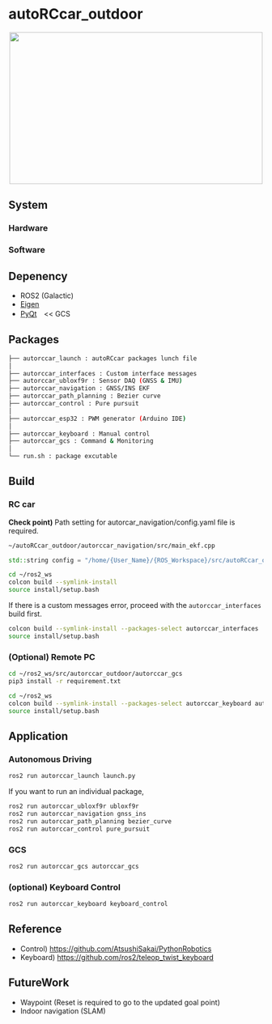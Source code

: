 # autoRCcar_outdoor

<p align="center"> <img src=".tmp\autoRCcar_test_video.gif" width="500" height="300"/> </p>

## System
### Hardware
### Software

## Depenency
- ROS2 (Galactic)
- [Eigen](https://eigen.tuxfamily.org/)
- [PyQt](https://pypi.org/project/PyQt5/)　<< GCS
## Packages
```bash
├── autorccar_launch : autoRCcar packages lunch file
│
├── autorccar_interfaces : Custom interface messages
├── autorccar_ubloxf9r : Sensor DAQ (GNSS & IMU)
├── autorccar_navigation : GNSS/INS EKF
├── autorccar_path_planning : Bezier curve
├── autorccar_control : Pure pursuit
│
├── autorccar_esp32 : PWM generator (Arduino IDE)
│
├── autorccar_keyboard : Manual control
├── autorccar_gcs : Command & Monitoring
│
└── run.sh : package excutable
```
## Build
### RC car
**Check point)** Path setting for autorcar_navigation/config.yaml file is required.
```bash
~/autoRCcar_outdoor/autorccar_navigation/src/main_ekf.cpp
```
```C++
std::string config = "/home/{User_Name}/{ROS_Workspace}/src/autoRCcar_outdoor/autorccar_navigation/config.yaml";
```

```bash
cd ~/ros2_ws
colcon build --symlink-install
source install/setup.bash
```
If there is a custom messages error, proceed with the `autorccar_interfaces` build first.
```bash
colcon build --symlink-install --packages-select autorccar_interfaces
source install/setup.bash
```
### (Optional) Remote PC
```bash
cd ~/ros2_ws/src/autorccar_outdoor/autorccar_gcs
pip3 install -r requirement.txt

cd ~/ros2_ws
colcon build --symlink-install --packages-select autorccar_keyboard autorccar_gcs
source install/setup.bash
```
## Application
### Autonomous Driving
```bash
ros2 run autorccar_launch launch.py
```
If you want to run an individual package,
```bash
ros2 run autorccar_ubloxf9r ubloxf9r
ros2 run autorccar_navigation gnss_ins
ros2 run autorccar_path_planning bezier_curve
ros2 run autorccar_control pure_pursuit
```
### GCS
```bash
ros2 run autorccar_gcs autorccar_gcs
```
### (optional) Keyboard Control
```bash
ros2 run autorccar_keyboard keyboard_control
```
## Reference
- Control) https://github.com/AtsushiSakai/PythonRobotics
- Keyboard) https://github.com/ros2/teleop_twist_keyboard
## FutureWork
- Waypoint (Reset is required to go to the updated goal point)
- Indoor navigation (SLAM)
